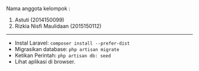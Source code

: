 
Nama anggota kelompok :
1. Astuti  					(2014150099)
2. Rizkia Nisfi Maulidaan	(2015150112)


----------------------------------------------------------------
- Instal Laravel: `composer install --prefer-dist`
- Migrasikan database: `php artisan migrate`
- Ketikan Perintah: `php artisan db: seed`
- Lihat aplikasi di browser.
